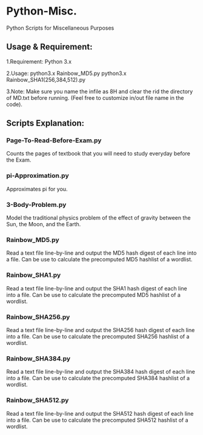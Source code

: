 # Python-Misc.
Python Scripts for Miscellaneous Purposes

## Usage & Requirement:

1.Requirement: Python 3.x

2.Usage:
  python3.x Rainbow_MD5.py
  python3.x Rainbow_SHA1(256,384,512).py

3.Note: Make sure you name the infile as 8H and clear the rid the directory of    MD.txt before running. (Feel free to customize in/out file name in the code). 


## Scripts Explanation:

### Page-To-Read-Before-Exam.py
Counts the pages of textbook that you will need to study everyday before the Exam.

### pi-Approximation.py
Approximates pi for you.

### 3-Body-Problem.py
Model the traditional physics problem of the effect of gravity between the Sun, the Moon, and the Earth.

### Rainbow_MD5.py
Read a text file line-by-line and output the MD5 hash digest of each line into a file. Can be use to calculate the precomputed MD5 hashlist of a wordlist.

### Rainbow_SHA1.py
Read a text file line-by-line and output the SHA1 hash digest of each line into a file. Can be use to calculate the precomputed MD5 hashlist of a wordlist.

### Rainbow_SHA256.py
Read a text file line-by-line and output the SHA256 hash digest of each line into a file. Can be use to calculate the precomputed SHA256 hashlist of a wordlist.

### Rainbow_SHA384.py
Read a text file line-by-line and output the SHA384 hash digest of each line into a file. Can be use to calculate the precomputed SHA384 hashlist of a wordlist.

### Rainbow_SHA512.py
Read a text file line-by-line and output the SHA512 hash digest of each line into a file. Can be use to calculate the precomputed SHA512 hashlist of a wordlist.
